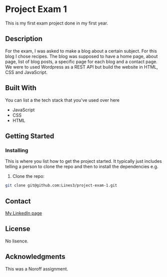 # Project Exam 1

This is my first exam project done in my first year. 

## Description

For the exam, I was asked to make a blog about a certain subject. For this blog I chose recipes. The blog was supposed to have a home page, about page, list of blog posts, a specific page for each blog and a contact page. We were to used Wordpress as a REST API but build the website in HTML, CSS and JavaScript. 

## Built With

You can list a the tech stack that you've used over here

- JavaScript
- CSS
- HTML

## Getting Started

### Installing

This is where you list how to get the project started. It typically just includes telling a person to clone the repo and then to install the dependencies e.g.

1. Clone the repo:

```bash
git clone git@github.com:Lines3/project-exam-1.git
```

## Contact

[My LinkedIn page](www.linkedin.com)

## License

No lisence.

## Acknowledgments

This was a Noroff assignment.
